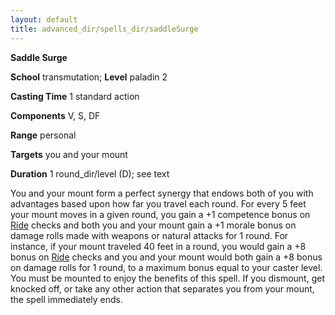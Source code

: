 ```yaml
---
layout: default
title: advanced_dir/spells_dir/saddleSurge
---
```

 **Saddle Surge**

**School** transmutation; **Level** paladin 2

**Casting Time** 1 standard action

**Components** V, S, DF

**Range** personal

**Targets** you and your mount

**Duration** 1 round_dir/level (D); see text

You and your mount form a perfect synergy that endows both of you with advantages based upon how far you travel each round. For every 5 feet your mount moves in a given round, you gain a +1 competence bonus on [Ride](../../skills_dir/ride#_ride) checks and both you and your mount gain a +1 morale bonus on damage rolls made with weapons or natural attacks for 1 round. For instance, if your mount traveled 40 feet in a round, you would gain a +8 bonus on [Ride](../../skills_dir/ride#_ride) checks and you and your mount would both gain a +8 bonus on damage rolls for 1 round, to a maximum bonus equal to your caster level. You must be mounted to enjoy the benefits of this spell. If you dismount, get knocked off, or take any other action that separates you from your mount, the spell immediately ends.

